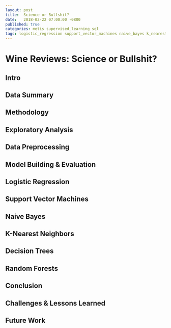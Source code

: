 ```yaml
---
layout: post
title:  Science or Bullshit?
date:   2018-02-22 07:00:00 -0800
published: true
categories: metis supervised_learning sql
tags: logistic_regression support_vector_machines naive_bayes k_nearest_neighbors decision_trees random_forests postgresql flask d3
---
```

# Wine Reviews: Science or Bullshit?

## Intro


## Data Summary


## Methodology


## Exploratory Analysis


## Data Preprocessing


## Model Building & Evaluation


## Logistic Regression


## Support Vector Machines


## Naive Bayes


## K-Nearest Neighbors


## Decision Trees


## Random Forests


## Conclusion


## Challenges & Lessons Learned


## Future Work


